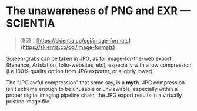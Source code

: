 <!--yml
category: 未分类
date: 2024-05-27 14:56:24
-->

# The unawareness of PNG and EXR — SCIENTIA

> 来源：[https://skientia.co/cgi/image-formats](https://skientia.co/cgi/image-formats)

Screen-grabs can be taken in JPG, as for image-for-the-web export (Behance, Artstation, folio-websites, etc), especially with a low compression (i.e 100% quality option from JPG exporter, or slightly lower).

The “JPG awful compression” that some say, is a **myth**. JPG compression isn’t extreme enough to be unusable or unviewable, especially within a proper digital imaging pipeline chain, the JPG export results in a virtually pristine image file.